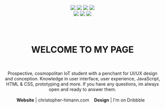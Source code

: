 <p align="center">
    <img src="https://forthebadge.com/images/badges/0-percent-optimized.svg">
    <img src="https://forthebadge.com/images/badges/built-with-love.svg"> 
    <img src="https://forthebadge.com/images/badges/cc-0.svg">
    <img src="https://forthebadge.com/images/badges/ages-20-30.svg"><br>
    <img src="https://forthebadge.com/images/badges/not-a-bug-a-feature.svg"> 
    <img src="https://forthebadge.com/images/badges/open-source.svg">
    <img src="https://forthebadge.com/images/badges/built-by-developers.svg">
</p>
<br><br>

<h1 align="center">WELCOME TO MY PAGE</h1><br>
<p align="center">Prospective, cosmopolitan IoT student with a penchant for UI/UX design and conception. Knowledge in user interface, user experience, JavaScript, HTML & CSS, prototyping and more. If you have any questions, im always open and ready to answer them.
<br><br>
    <strong>Website</strong> | <a style="text-decoration:none"href="https://christopher-himann.com" target="_blank" title="hello beautiful person, your awesome">christopher-himann.com</a> &nbsp;&nbsp;
    <strong>Design</strong> | <a style="text-decoration:none"href="https://dribbble.com/cHrIsToPhEr97" target="_blank" title="hello beautiful person, your awesome">I'm on Dribbble</a> &nbsp;&nbsp;
</p>



